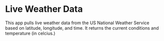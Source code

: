 # Live Weather Data

This app pulls live weather data from the US National Weather Service based on latitude, longitude, and time. It returns the current conditions and temperature (in celcius.)


